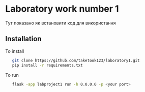 # Laboratory work number 1

Тут показано як встановити код для використання

## Installation
To install
```bash 
   git clone https://github.com/taketook123/laboratory1.git
   pip install -r requirements.txt
```
To run
```bash
   flask -app labproject1 run -h 0.0.0.0 -p <your port>
```
